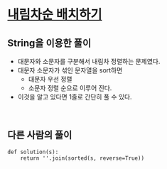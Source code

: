 # [내림차순 배치하기](https://programmers.co.kr/learn/courses/30/lessons/12917?language=python3)

## String을 이용한 풀이

- 대문자와 소문자를 구분해서 내림차 정렬하는 문제였다.
- 대문자 소문자가 섞인 문자열을 sort하면
    - 대문자 우선 정렬
    - 소문자 정렬 순으로 이루어 진다.
- 이것을 알고 있다면 1줄로 간단히 풀 수 있다.

<br>

##  다른 사람의 풀이

    def solution(s):
        return ''.join(sorted(s, reverse=True))
